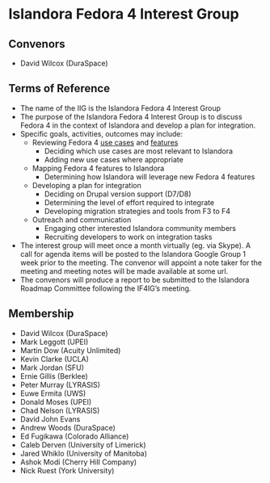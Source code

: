 # Islandora Fedora 4 Interest Group

## Convenors

* David Wilcox (DuraSpace)

## Terms of Reference

* The name of the IIG is the Islandora Fedora 4 Interest Group
* The purpose of the Islandora Fedora 4 Interest Group is to discuss Fedora 4 in the context of Islandora and develop a plan for integration.
* Specific goals, activities, outcomes may include:
  * Reviewing Fedora 4 [use cases](https://wiki.duraspace.org/display/FF/Roadmap) and [features](https://wiki.duraspace.org/display/FF/Fedora+4.0+Feature+Set)
    * Deciding which use cases are most relevant to Islandora
    * Adding new use cases where appropriate
  * Mapping Fedora 4 features to Islandora
    * Determining how Islandora will leverage new Fedora 4 features
  * Developing a plan for integration
    * Deciding on Drupal version support (D7/D8)
    * Determining the level of effort required to integrate
    * Developing migration strategies and tools from F3 to F4
  * Outreach and communication
    * Engaging other interested Islandora community members
    * Recruiting developers to work on integration tasks
* The interest group will meet once a month virtually (eg. via Skype). A call for agenda items will be posted to the Islandora Google Group 1 week prior to the meeting. The convenor will appoint a note taker for the meeting and meeting notes will be made available at some url.
* The convenors will produce a report to be submitted to the Islandora Roadmap Committee following the IF4IG’s meeting.

## Membership

* David Wilcox (DuraSpace)
* Mark Leggott (UPEI)
* Martin Dow (Acuity Unlimited)
* Kevin Clarke (UCLA)
* Mark Jordan (SFU)
* Ernie Gillis (Berklee)
* Peter Murray (LYRASIS)
* Euwe Ermita (UWS)
* Donald Moses (UPEI)
* Chad Nelson (LYRASIS)
* David John Evans
* Andrew Woods (DuraSpace)
* Ed Fugikawa (Colorado Alliance)
* Caleb Derven (University of Limerick)
* Jared Whiklo (University of Manitoba)
* Ashok Modi (Cherry Hill Company)
* Nick Ruest (York University)
